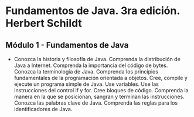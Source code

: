 # Fundamentos de Java. 3ra edición. Herbert Schildt 

## Módulo 1 - Fundamentos de Java
- Conozca la historia y filosofía de Java. Comprenda la distribución de Java a Internet. Comprenda la importancia del código de bytes. Conozca la terminología de Java. Comprenda los principios fundamentales de la programación orientada a objetos. Cree, compile y ejecute un programa simple de Java. Use variables. Use las instrucciones del control if y for. Cree bloques de código. Comprenda la manera en la que se posicionan, sangran y terminan las instrucciones. Conozca las palabras clave de Java. Comprenda las reglas para los identificadores de Java.